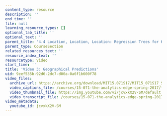```yaml
---
content_type: resource
description: ''
end_time: ''
file: null
learning_resource_types: []
optional_tab_title: ''
optional_text: ''
parent_title: '4.4 Location, Location, Location: Regression Trees for Housing Data  (Recitation)'
parent_type: CourseSection
related_resources_text: ''
resource_index_text: ''
resourcetype: Video
start_time: ''
title: 'Video 3: Geographical Predictions'
uid: 9eef535b-92d6-2dc7-d00a-0a6f1b600f78
video_files:
  archive_url: https://archive.org/download/MIT15.071S17/MIT15_071S17_Session_4.4.04_300k.mp4
  video_captions_file: /courses/15-071-the-analytics-edge-spring-2017/f9bc06ee3103549ba352978a28656925_jcvxkX2V-SM.vtt
  video_thumbnail_file: https://img.youtube.com/vi/jcvxkX2V-SM/default.jpg
  video_transcript_file: /courses/15-071-the-analytics-edge-spring-2017/46ecbff4cacfd1b2f579d131b32ea572_jcvxkX2V-SM.pdf
video_metadata:
  youtube_id: jcvxkX2V-SM
---
```

